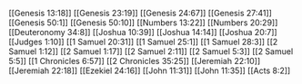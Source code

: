 [[Genesis 13:18]]
[[Genesis 23:19]]
[[Genesis 24:67]]
[[Genesis 27:41]]
[[Genesis 50:1]]
[[Genesis 50:10]]
[[Numbers 13:22]]
[[Numbers 20:29]]
[[Deuteronomy 34:8]]
[[Joshua 10:39]]
[[Joshua 14:14]]
[[Joshua 20:7]]
[[Judges 1:10]]
[[1 Samuel 20:31]]
[[1 Samuel 25:1]]
[[1 Samuel 28:3]]
[[2 Samuel 1:12]]
[[2 Samuel 1:17]]
[[2 Samuel 2:11]]
[[2 Samuel 5:3]]
[[2 Samuel 5:5]]
[[1 Chronicles 6:57]]
[[2 Chronicles 35:25]]
[[Jeremiah 22:10]]
[[Jeremiah 22:18]]
[[Ezekiel 24:16]]
[[John 11:31]]
[[John 11:35]]
[[Acts 8:2]]
